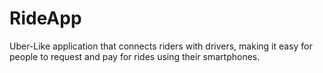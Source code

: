 # RideApp
Uber-Like application  that connects riders with drivers, making it easy for people to request and pay for rides using their smartphones. 

